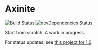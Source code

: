 # Axinite

[![Build Status](https://travis-ci.org/citrusui/axinite.svg?branch=master)](https://travis-ci.org/axnt/axinite)
[![devDependencies Status](https://david-dm.org/citrusui/axinite/dev-status.svg)](https://david-dm.org/axnt/axinite?type=dev)

Start from scratch. A work in progress.

For status updates, see [this project for 1.0](https://github.com/axnt/axinite/projects/2).
